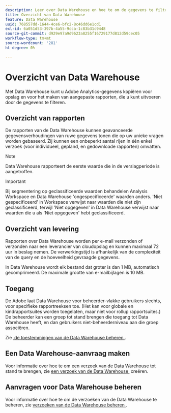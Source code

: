 ```yaml
---
description: Leer over Data Warehouse en hoe te om de gegevens te filtreren, latend u douanerapporten creëren en in werking stellen.
title: Overzicht van Data Warehouse
feature: Data Warehouse
uuid: 768557dd-1644-4ce6-bfc2-8c46dd6e1cd1
exl-id: 6a051d53-397b-4a55-9cca-1c83b31c9448
source-git-commit: d929e97a9d9623a8255f16729177d812d59cec05
workflow-type: tm+mt
source-wordcount: '281'
ht-degree: 0%

---
```


# Overzicht van Data Warehouse

Met Data Warehouse kunt u Adobe Analytics-gegevens kopiëren voor opslag en voor het maken van aangepaste rapporten, die u kunt uitvoeren door de gegevens te filteren.

## Overzicht van rapporten

De rapporten van de Data Warehouse kunnen geavanceerde gegevensverhoudingen van ruwe gegevens tonen die op uw unieke vragen worden gebaseerd. Zij kunnen een onbeperkt aantal rijen in één enkel verzoek (voor individueel, gepland, en gedownloade rapporten) omvatten.

>[!NOTE]
>
>Data Warehouse rapporteert de eerste waarde die in de verslagperiode is aangetroffen.

>[!IMPORTANT]
>
>Bij segmentering op geclassificeerde waarden behandelen Analysis Workspace en Data Warehouse &#39;ongespecificeerde&#39; waarden anders. &#39;Niet gespecificeerd&#39; in Workspace verwijst naar waarden die niet zijn geclassificeerd, terwijl &#39;Niet opgegeven&#39; in Data Warehouse verwijst naar waarden die u als &#39;Niet opgegeven&#39; hebt geclassificeerd.

## Overzicht van levering

Rapporten over Data Warehouse worden per e-mail verzonden of verzonden naar een leverancier van cloudopslag en kunnen maximaal 72 uur in beslag nemen. De verwerkingstijd is afhankelijk van de complexiteit van de query en de hoeveelheid gevraagde gegevens.

In Data Warehouse wordt elk bestand dat groter is dan 1 MB, automatisch gecomprimeerd. De maximale grootte van e-mailbijlagen is 10 MB.

## Toegang

De Adobe laat Data Warehouse voor beheerder-vlakke gebruikers slechts, voor specifieke rapportreeksen toe. (Het kan voor globale en kindrapportsuites worden toegelaten, maar niet voor rollup rapportsuites.) De beheerder kan een groep tot stand brengen die toegang tot Data Warehouse heeft, en dan gebruikers niet-beheerderniveau aan die groep associëren.

Zie [&#x200B; de toestemmingen van de Data Warehouse beheren &#x200B;](/help/export/data-warehouse/t-dw-group.md).

## Een Data Warehouse-aanvraag maken

Voor informatie over hoe te om een verzoek van de Data Warehouse tot stand te brengen, zie [&#x200B; een verzoek van de Data Warehouse &#x200B;](/help/export/data-warehouse/create-request/t-dw-create-request.md) creëren.

## Aanvragen voor Data Warehouse beheren

Voor informatie over hoe te om de verzoeken van de Data Warehouse te beheren, zie [&#x200B; verzoeken van de Data Warehouse beheren &#x200B;](/help/export/data-warehouse/data-warehouse-requests-manage.md).

